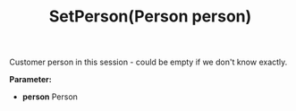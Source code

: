 ﻿---
uid: crmscript_ref_NSChatSessionEntity_SetPerson
title: SetPerson(Person person)
intellisense: NSChatSessionEntity.SetPerson
keywords: NSChatSessionEntity, GetPerson
so.topic: reference
---

Customer person in this session - could be empty if we don't know exactly.

**Parameter:** 
 - **person** Person

